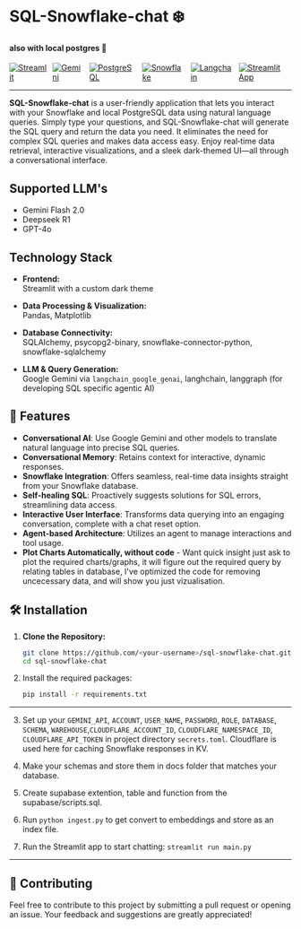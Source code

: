 # SQL-Snowflake-chat ❄️  
#### also with local postgres 🐘

<div style="display: flex; gap: 10px;">
  <a href="https://streamlit.io/">
    <img src="https://img.shields.io/badge/-Streamlit-FF4B4B?style=flat-square&logo=streamlit&logoColor=white" alt="Streamlit">
  </a>
  <a href="https://gemini.google.com/">
    <img src="https://img.shields.io/badge/-Gemini-412991?style=flat-square&logo=google-gemini&logoColor=white" alt="Gemini">
  </a>
  <a href="https://www.postgresql.org/">
    <img src="https://img.shields.io/badge/-PostgreSQL-336791?style=flat-square&logo=postgresql&logoColor=white" alt="PostgreSQL">
  </a>
  <a href="https://www.snowflake.com/en/">
    <img src="https://img.shields.io/badge/-Snowflake-29BFFF?style=flat-square&logo=snowflake&logoColor=white" alt="Snowflake">
  </a>
  <a href="https://www.langchain.com/">
    <img src="https://img.shields.io/badge/-Langchain-gray?style=flat-square" alt="Langchain">
  </a>
  <a href="https://chat-sql-in-natural-language.streamlit.app/">
    <img src="https://static.streamlit.io/badges/streamlit_badge_black_white.svg" alt="Streamlit App">
  </a>
</div>

---
**SQL-Snowflake-chat** is a user-friendly application that lets you interact with your Snowflake and local PostgreSQL data using natural language queries. Simply type your questions, and SQL-Snowflake-chat will generate the SQL query and return the data you need. It eliminates the need for complex SQL queries and makes data access easy. Enjoy real‑time data retrieval, interactive visualizations, and a sleek dark-themed UI—all through a conversational interface.

## Supported LLM's

- Gemini Flash 2.0
- Deepseek R1
- GPT-4o


## Technology Stack

- **Frontend:**  
  Streamlit with a custom dark theme

- **Data Processing & Visualization:**  
  Pandas, Matplotlib

- **Database Connectivity:**  
  SQLAlchemy, psycopg2-binary, snowflake-connector-python, snowflake-sqlalchemy

- **LLM & Query Generation:**  
  Google Gemini via `langchain_google_genai`, langhchain, langgraph (for developing SQL specific agentic AI)



## 🌟 Features

- **Conversational AI**: Use Google Gemini and other models to translate natural language into precise SQL queries.
- **Conversational Memory**: Retains context for interactive, dynamic responses.
- **Snowflake Integration**: Offers seamless, real-time data insights straight from your Snowflake database.
- **Self-healing SQL**: Proactively suggests solutions for SQL errors, streamlining data access.
- **Interactive User Interface**: Transforms data querying into an engaging conversation, complete with a chat reset option.
- **Agent-based Architecture**: Utilizes an agent to manage interactions and tool usage.
- **Plot Charts Automatically, without code** - Want quick insight just ask to plot the required charts/graphs, it will figure out the required query by relating tables in database, I've optimized the code for removing uncecessary data, and will show you just vizualisation.

## 🛠️ Installation

1. **Clone the Repository:**

   ```bash
   git clone https://github.com/<your-username>/sql-snowflake-chat.git
   cd sql-snowflake-chat
   ```

2. Install the required packages:

   ```bash
   pip install -r requirements.txt
   ```
---


3. Set up your `GEMINI_API`, `ACCOUNT`, `USER_NAME`, `PASSWORD`, `ROLE`, `DATABASE`, `SCHEMA`, `WAREHOUSE`,`CLOUDFLARE_ACCOUNT_ID`, `CLOUDFLARE_NAMESPACE_ID`,
   `CLOUDFLARE_API_TOKEN` in project directory `secrets.toml`.
   Cloudflare is used here for caching Snowflake responses in KV.



4. Make your schemas and store them in docs folder that matches your database.

5. Create supabase extention, table and function from the supabase/scripts.sql.

6. Run `python ingest.py` to get convert to embeddings and store as an index file.

7. Run the Streamlit app to start chatting:
   ```streamlit run main.py```

---
## 🤝 Contributing

Feel free to contribute to this project by submitting a pull request or opening an issue. Your feedback and suggestions are greatly appreciated!
